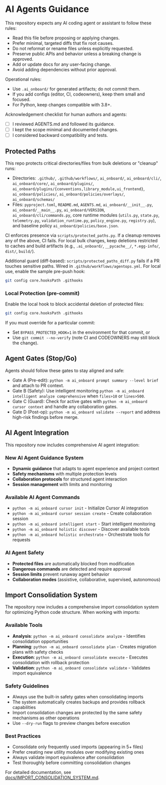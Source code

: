 # AI Agents Guidance

This repository expects any AI coding agent or assistant to follow these rules:

- Read this file before proposing or applying changes.
- Prefer minimal, targeted diffs that fix root causes.
- Do not reformat or rename files unless explicitly requested.
- Preserve public APIs and behavior unless a breaking change is approved.
- Add or update docs for any user-facing change.
- Avoid adding dependencies without prior approval.

Operational rules:

- Use `.ai_onboard/` for generated artifacts; do not commit them.
- If you add configs (editor, CI, codeowners), keep them small and focused.
- For Python, keep changes compatible with 3.8+.

Acknowledgement checklist for human authors and agents:

- [ ] I reviewed AGENTS.md and followed its guidance.
- [ ] I kept the scope minimal and documented changes.
- [ ] I considered backward compatibility and tests.

## Protected Paths

This repo protects critical directories/files from bulk deletions or "cleanup" runs:

- Directories: `.github/`, `.github/workflows/`, `ai_onboard/`, `ai_onboard/cli/`, `ai_onboard/core/`, `ai_onboard/plugins/`, `ai_onboard/plugins/{conventions,library_module,ui_frontend}`, `ai_onboard/policies/`, `ai_onboard/policies/overlays/`, `ai_onboard/schemas/`
- Files: `pyproject.toml`, `README.md`, `AGENTS.md`, `ai_onboard/__init__.py`, `ai_onboard/__main__.py`, `ai_onboard/VERSION`, `ai_onboard/cli/commands.py`, core runtime modules (`utils.py`, `state.py`, `telemetry.py`, `validation_runtime.py`, `policy_engine.py`, `registry.py`), and baseline policy `ai_onboard/policies/base.json`.

CI enforces presence via `scripts/protected_paths.py`. If a cleanup removes any of
the above, CI fails. For local bulk changes, keep deletions restricted to caches
and build artifacts (e.g., `.ai_onboard/`, `__pycache__/`, `*.egg-info/`, `dist/`, `build/`).

Additional guard (diff-based): `scripts/protected_paths_diff.py` fails if a PR touches sensitive paths. Wired in `.github/workflows/agentops.yml`. For local use, enable the sample pre-push hook:

```bash
git config core.hooksPath .githooks
```

### Local Protection (pre-commit)

Enable the local hook to block accidental deletion of protected files:

```bash
git config core.hooksPath .githooks
```

If you must override for a particular commit:

- Set `BYPASS_PROTECTED_HOOK=1` in the environment for that commit, or
- Use `git commit --no-verify` (note CI and CODEOWNERS may still block the change).

## Agent Gates (Stop/Go)

Agents should follow these gates to stay aligned and safe:

- Gate A (Pre-edit): `python -m ai_onboard prompt summary --level brief` and attach to PR context.
- Gate B (Safety): Use intelligent monitoring `python -m ai_onboard intelligent analyze comprehensive` when `files>10` or `lines>500`.
- Gate C (Guard): Check for active gates with `python -m ai_onboard cursor context` and handle any collaboration gates.
- Gate D (Post-op): `python -m ai_onboard validate --report` and address high-risk findings before merge.

## AI Agent Integration

This repository now includes comprehensive AI agent integration:

### New AI Agent Guidance System

- **Dynamic guidance** that adapts to agent experience and project context
- **Safety mechanisms** with multiple protection levels
- **Collaboration protocols** for structured agent interaction
- **Session management** with limits and monitoring

### Available AI Agent Commands

- `python -m ai_onboard cursor init` - Initialize Cursor AI integration
- `python -m ai_onboard cursor session create` - Create collaboration session
- `python -m ai_onboard intelligent start` - Start intelligent monitoring
- `python -m ai_onboard holistic discover` - Discover available tools
- `python -m ai_onboard holistic orchestrate` - Orchestrate tools for requests

### AI Agent Safety

- **Protected files** are automatically blocked from modification
- **Dangerous commands** are detected and require approval
- **Session limits** prevent runaway agent behavior
- **Collaboration modes** (assistive, collaborative, supervised, autonomous)

## Import Consolidation System

The repository now includes a comprehensive import consolidation system for optimizing Python code structure. When working with imports:

### Available Tools

- **Analysis**: `python -m ai_onboard consolidate analyze` - Identifies consolidation opportunities
- **Planning**: `python -m ai_onboard consolidate plan` - Creates migration plans with safety checks
- **Execution**: `python -m ai_onboard consolidate execute` - Executes consolidation with rollback protection
- **Validation**: `python -m ai_onboard consolidate validate` - Validates import equivalence

### Safety Guidelines

- Always use the built-in safety gates when consolidating imports
- The system automatically creates backups and provides rollback capabilities
- Import consolidation changes are protected by the same safety mechanisms as other operations
- Use `--dry-run` flags to preview changes before execution

### Best Practices

- Consolidate only frequently used imports (appearing in 5+ files)
- Prefer creating new utility modules over modifying existing ones
- Always validate import equivalence after consolidation
- Test thoroughly before committing consolidation changes

For detailed documentation, see [docs/IMPORT_CONSOLIDATION_SYSTEM.md](docs/IMPORT_CONSOLIDATION_SYSTEM.md).
